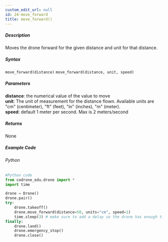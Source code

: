 ```yaml
---
custom_edit_url: null
id: 24-move_forward
title: move_forward()
---
```


##### Description

Moves the drone forward for the given distance and unit for that distance.

##### Syntax
```move_forward(distance)```
```move_forward(distance, unit, speed)```

##### Parameters

**distance**: the numerical value of the value to move <br /> 
**unit**: The unit of measurement for the distance flown. Available units are "cm" (centimeter), "ft" (feet), "in" (inches), "m" (meter). <br /> 
**speed**: default 1 meter per second. Max is 2 meters/second <br /> 

##### Returns

None

##### Example Code
###### Python
```python
#Python code
from codrone_edu.drone import *
import time

drone = Drone()
drone.pair()
try:
    drone.takeoff()
    drone.move_forward(distance=50, units="cm", speed=1)
    time.sleep(3) # make sure to add a delay so the drone has enough time to fly
finally:
    drone.land()
    drone.emergency_stop()
    drone.close()
```